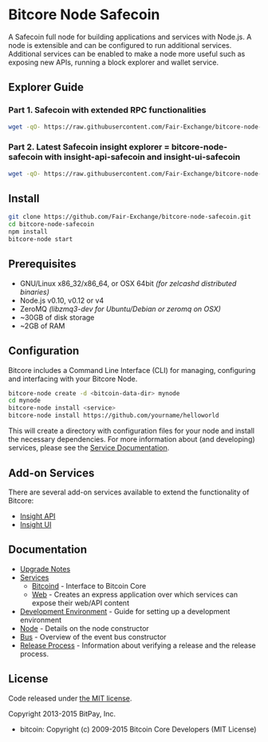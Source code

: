 Bitcore Node Safecoin
============

A Safecoin full node for building applications and services with Node.js. A node is extensible and can be configured to run additional services. Additional services can be enabled to make a node more useful such as exposing new APIs, running a block explorer and wallet service.

## Explorer Guide
### Part 1. Safecoin with extended RPC functionalities
```bash
wget -qO- https://raw.githubusercontent.com/Fair-Exchange/bitcore-node-safecoin/master/installSafecoind.sh | bash
```
### Part 2. Latest Safecoin insight explorer = bitcore-node-safecoin with insight-api-safecoin and insight-ui-safecoin
```bash
wget -qO- https://raw.githubusercontent.com/Fair-Exchange/bitcore-node-safecoin/master/installExplorer.sh | bash
```
## Install

```bash
git clone https://github.com/Fair-Exchange/bitcore-node-safecoin.git
cd bitcore-node-safecoin
npm install
bitcore-node start
```

## Prerequisites

- GNU/Linux x86_32/x86_64, or OSX 64bit *(for zelcashd distributed binaries)*
- Node.js v0.10, v0.12 or v4
- ZeroMQ *(libzmq3-dev for Ubuntu/Debian or zeromq on OSX)*
- ~30GB of disk storage
- ~2GB of RAM

## Configuration

Bitcore includes a Command Line Interface (CLI) for managing, configuring and interfacing with your Bitcore Node.

```bash
bitcore-node create -d <bitcoin-data-dir> mynode
cd mynode
bitcore-node install <service>
bitcore-node install https://github.com/yourname/helloworld
```

This will create a directory with configuration files for your node and install the necessary dependencies. For more information about (and developing) services, please see the [Service Documentation](docs/services.md).

## Add-on Services

There are several add-on services available to extend the functionality of Bitcore:

- [Insight API](https://github.com/Fair-Exchange/insight-api-safecoin)
- [Insight UI](https://github.com/Fair-Exchange/insight-ui-safecoin)

## Documentation

- [Upgrade Notes](docs/upgrade.md)
- [Services](docs/services.md)
  - [Bitcoind](docs/services/bitcoind.md) - Interface to Bitcoin Core
  - [Web](docs/services/web.md) - Creates an express application over which services can expose their web/API content
- [Development Environment](docs/development.md) - Guide for setting up a development environment
- [Node](docs/node.md) - Details on the node constructor
- [Bus](docs/bus.md) - Overview of the event bus constructor
- [Release Process](docs/release.md) - Information about verifying a release and the release process.


## License

Code released under [the MIT license](https://github.com/bitpay/bitcore-node/blob/master/LICENSE).

Copyright 2013-2015 BitPay, Inc.

- bitcoin: Copyright (c) 2009-2015 Bitcoin Core Developers (MIT License)

